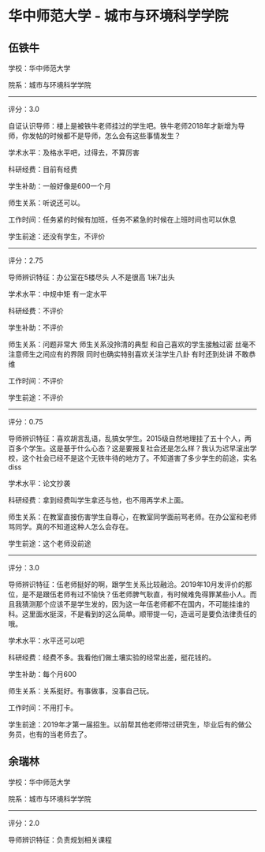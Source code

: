 # 华中师范大学 - 城市与环境科学学院

## 伍铁牛

学校：华中师范大学

院系：城市与环境科学学院

* * *

评分：3.0

自证认识导师：楼上是被铁牛老师挂过的学生吧。铁牛老师2018年才新增为导师，你发帖的时候都不是导师，怎么会有这些事情发生？

学术水平：及格水平吧，过得去，不算厉害

科研经费：目前有经费

学生补助：一般好像是600一个月

师生关系：听说还可以。

工作时间：任务紧的时候有加班，任务不紧急的时候在上班时间也可以休息

学生前途：还没有学生，不评价

* * *

评分：2.75

导师辨识特征：办公室在5楼尽头 人不是很高 1米7出头

学术水平：中规中矩 有一定水平

科研经费：不评价

学生补助：不评价

师生关系：问题非常大 师生关系没拎清的典型 和自己喜欢的学生接触过密 丝毫不注意师生之间应有的界限 同时也确实特别喜欢关注学生八卦 有时还到处讲 不敢恭维

工作时间：不评价

学生前途：不评价

* * *

评分：0.75

导师辨识特征：喜欢胡言乱语，乱搞女学生。2015级自然地理挂了五十个人，两百多个学生。这是基于什么心态？这是要报复社会还是怎么样？我认为迟早滚出学校，这个社会已经不是这个无铁牛待的地方了。不知道害了多少学生的前途，实名diss

学术水平：论文抄袭

科研经费：拿到经费叫学生拿还与他，也不用再学术上面。

师生关系：在教室直接伤害学生自尊心，在教室同学面前骂老师。在办公室和老师骂同学。真的不知道这种人怎么会存在。

学生前途：这个老师没前途

* * *

评分：3.0

导师辨识特征：伍老师挺好的啊，跟学生关系比较融洽。2019年10月发评价的那位，是不是跟伍老师有过不愉快？伍老师脾气耿直，有时候难免得罪某些小人。而且我猜测那个应该不是学生发的，因为这一年伍老师都不在国内，不可能挂谁的科。这里面水挺深，不是看到的这么简单。顺带提一句，造谣可是要负法律责任的哦。

学术水平：水平还可以吧

科研经费：经费不多。我看他们做土壤实验的经常出差，挺花钱的。

学生补助：每个月600

师生关系：关系挺好。有事做事，没事自己玩。

工作时间：不用打卡。

学生前途：2019年才第一届招生。以前帮其他老师带过研究生，毕业后有的做公务员，也有的当老师去了。

## 余瑞林

学校：华中师范大学

院系：城市与环境科学学院

* * *

评分：2.0

导师辨识特征：负责规划相关课程
